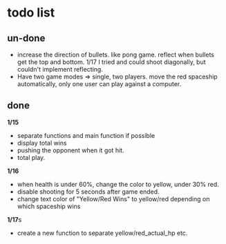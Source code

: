 # todo list
## un-done
* increase the direction of bullets. like pong game. reflect when bullets get the top and bottom. 1/17 I tried and could shoot diagonally, but couldn't implement reflecting. 
* Have two game modes => single, two players. move the red spaceship automatically, only one user can play against a computer. 
## done
**1/15**
* separate functions and main function if possible
* display total wins
* pushing the opponent when it got hit. 
* total play. 

**1/16**
* when health is under 60%, change the color to yellow, under 30% red. 
* disable shooting for 5 seconds after game ended. 
* change text color of "Yellow/Red Wins" to yellow/red depending on which spaceship wins

**1/17**s
* create a new function to separate yellow/red_actual_hp etc. 